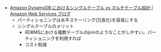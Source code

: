 - [Amazon DynamoDB におけるシングルテーブル vs マルチテーブル設計 | Amazon Web Services ブログ](https://aws.amazon.com/jp/blogs/news/single-table-vs-multi-table-design-in-amazon-dynamodb/)
  - パーティショニングは水平スケーリング(冗長化)を容易にする
  - シングルテーブルのメリット
    - RDBMSにおける複数テーブルのjoinのようなことがしやすい。パーティショニングを利用すれば
    - コスト削減
